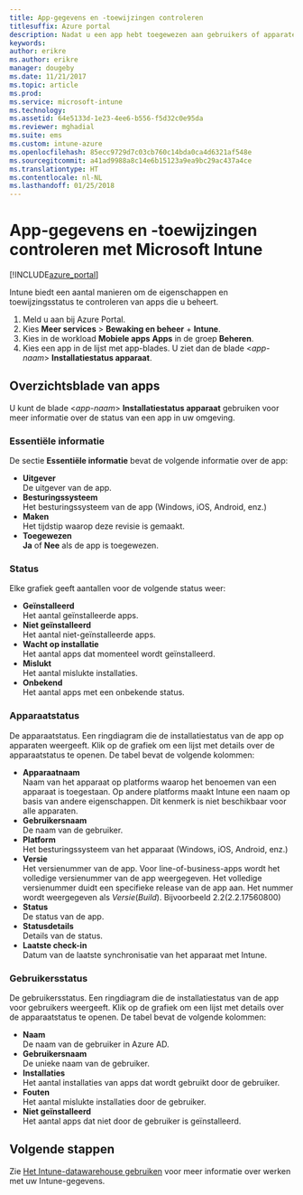 ```yaml
---
title: App-gegevens en -toewijzingen controleren
titlesuffix: Azure portal
description: Nadat u een app hebt toegewezen aan gebruikers of apparaten, kunt u met behulp van deze informatie de status ervan controleren.
keywords: 
author: erikre
ms.author: erikre
manager: dougeby
ms.date: 11/21/2017
ms.topic: article
ms.prod: 
ms.service: microsoft-intune
ms.technology: 
ms.assetid: 64e5133d-1e23-4ee6-b556-f5d32c0e95da
ms.reviewer: mghadial
ms.suite: ems
ms.custom: intune-azure
ms.openlocfilehash: 85ecc9729d7c03cb760c14bda0ca4d6321af548e
ms.sourcegitcommit: a41ad9988a8c14e6b15123a9ea9bc29ac437a4ce
ms.translationtype: HT
ms.contentlocale: nl-NL
ms.lasthandoff: 01/25/2018
---
```

# <a name="how-to-monitor-app-information-and-assignments-with-microsoft-intune"></a>App-gegevens en -toewijzingen controleren met Microsoft Intune

[!INCLUDE[azure_portal](./includes/azure_portal.md)]

Intune biedt een aantal manieren om de eigenschappen en toewijzingsstatus te controleren van apps die u beheert.

1. Meld u aan bij Azure Portal.
2. Kies **Meer services** > **Bewaking en beheer** + **Intune**.
3. Kies in de workload **Mobiele apps** **Apps** in de groep **Beheren**.
5. Kies een app in de lijst met app-blades. U ziet dan de blade <*app-naam*> **Installatiestatus apparaat**.

## <a name="app-overview-blade"></a>Overzichtsblade van apps

U kunt de blade <*app-naam*> **Installatiestatus apparaat** gebruiken voor meer informatie over de status van een app in uw omgeving.

### <a name="essentials"></a>Essentiële informatie

De sectie **Essentiële informatie** bevat de volgende informatie over de app:

 - **Uitgever**  
De uitgever van de app.
 - **Besturingssysteem**  
Het besturingssysteem van de app (Windows, iOS, Android, enz.)
 - **Maken**  
Het tijdstip waarop deze revisie is gemaakt.
 - **Toegewezen**  
**Ja** of **Nee** als de app is toegewezen.

### <a name="status"></a>Status
Elke grafiek geeft aantallen voor de volgende status weer:

 - **Geïnstalleerd**  
Het aantal geïnstalleerde apps.
 - **Niet geïnstalleerd**  
Het aantal niet-geïnstalleerde apps.
 - **Wacht op installatie**  
Het aantal apps dat momenteel wordt geïnstalleerd.
 - **Mislukt**  
Het aantal mislukte installaties.
 - **Onbekend**  
Het aantal apps met een onbekende status.

### <a name="device-status"></a>Apparaatstatus

De apparaatstatus. Een ringdiagram die de installatiestatus van de app op apparaten weergeeft. Klik op de grafiek om een lijst met details over de apparaatstatus te openen. De tabel bevat de volgende kolommen:

 - **Apparaatnaam**  
Naam van het apparaat op platforms waarop het benoemen van een apparaat is toegestaan. Op andere platforms maakt Intune een naam op basis van andere eigenschappen. Dit kenmerk is niet beschikbaar voor alle apparaten.
 - **Gebruikersnaam**  
De naam van de gebruiker.
 - **Platform**  
Het besturingssysteem van het apparaat (Windows, iOS, Android, enz.)
 - **Versie**  
Het versienummer van de app. Voor line-of-business-apps wordt het volledige versienummer van de app weergegeven. Het volledige versienummer duidt een specifieke release van de app aan. Het nummer wordt weergegeven als _Versie_(_Build_). Bijvoorbeeld 2.2(2.2.17560800)
 - **Status**  
De status van de app.
 - **Statusdetails**  
Details van de status.
 - **Laatste check-in**  
Datum van de laatste synchronisatie van het apparaat met Intune.


### <a name="user-status"></a>Gebruikersstatus

De gebruikersstatus. Een ringdiagram die de installatiestatus van de app voor gebruikers weergeeft. Klik op de grafiek om een lijst met details over de apparaatstatus te openen. De tabel bevat de volgende kolommen:
 - **Naam**  
De naam van de gebruiker in Azure AD.
 - **Gebruikersnaam**  
De unieke naam van de gebruiker.
 - **Installaties**  
Het aantal installaties van apps dat wordt gebruikt door de gebruiker.
 - **Fouten**  
Het aantal mislukte installaties door de gebruiker.
 - **Niet geïnstalleerd**  
Het aantal apps dat niet door de gebruiker is geïnstalleerd.


## <a name="next-steps"></a>Volgende stappen

Zie [Het Intune-datawarehouse gebruiken](reports-nav-create-intune-reports.md) voor meer informatie over werken met uw Intune-gegevens.